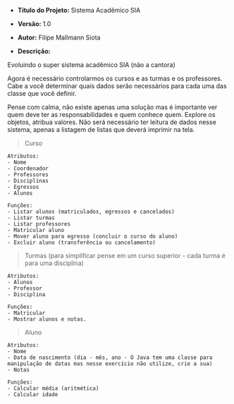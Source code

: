 - **Título do Projeto:** Sistema Acadêmico SIA

- **Versão:** 1.0

- **Autor:** Filipe Mallmann Siota

- **Descrição:**

Evoluindo o super sistema acadêmico SIA (não a cantora)

Agora é necessário controlarmos os cursos e as turmas e os professores. Cabe a você determinar quais dados serão necessários para cada uma das classe que você definir.

Pense com calma, não existe apenas uma solução mas é importante ver quem deve ter as responsabilidades e quem conhece quem. Explore os objetos, atribua valores. Não será necessário ter leitura de dados nesse sistema, apenas a listagem de listas que deverá imprimir na tela.

> Curso

	Atributos:
	- Nome
	- Coordenador
	- Professores
	- Disciplinas
	- Egressos
	- Alunos

	Funções:
	- Listar alunos (matriculados, egressos e cancelados)
	- Listar turmas
	- Listar professores
	- Matricular aluno
	- Mover aluno para egresso (concluir o curso do aluno)
	- Excluir aluno (transferência ou cancelamento)

> Turmas (para simplificar pense em um curso superior - cada turma é para uma disciplina)

	Atributos:
	- Alunos
	- Professor
	- Disciplina
	
	Funções:
	- Matricular
	- Mostrar alunos e notas.

> Aluno

	Atributos:
	- Nome
	- Data de nascimento (dia - mês, ano - O Java tem uma classe para manipulação de datas mas nesse exercício não utilize, crie a sua)
	- Notas
	
	Funções:
	- Calcular média (aritmética)
	- Calcular idade